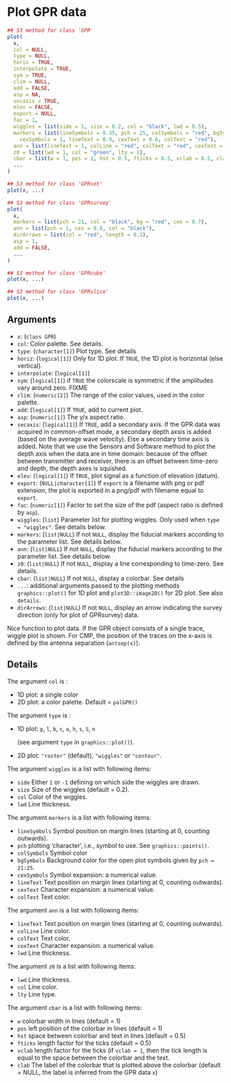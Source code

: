 # Plot GPR data

```r
## S3 method for class 'GPR'
plot(
  x,
  col = NULL,
  type = NULL,
  horiz = TRUE,
  interpolate = TRUE,
  sym = TRUE,
  clim = NULL,
  add = FALSE,
  asp = NA,
  secaxis = TRUE,
  elev = FALSE,
  export = NULL,
  fac = 1,
  wiggles = list(side = 1, size = 0.2, col = "black", lwd = 0.5),
  markers = list(lineSymbols = 0.35, pch = 25, colSymbols = "red", bgSymbols = "yellow",
    cexSymbols = 1, lineText = 0.9, cexText = 0.6, colText = "red"),
  ann = list(lineText = 1, colLine = "red", colText = "red", cexText = 0.75, lwd = 1),
  z0 = list(lwd = 1, col = "green", lty = 1),
  cbar = list(w = 1, pos = 1, hst = 0.5, fticks = 0.5, vclab = 0.5, clab = NULL),
  ...
)

## S3 method for class 'GPRset'
plot(x, ...)

## S3 method for class 'GPRsurvey'
plot(
  x,
  markers = list(pch = 21, col = "black", bg = "red", cex = 0.7),
  ann = list(pch = 1, cex = 0.8, col = "black"),
  dirArrows = list(col = "red", length = 0.1),
  asp = 1,
  add = FALSE,
  ...
)

## S3 method for class 'GPRcube'
plot(x, ...)

## S3 method for class 'GPRslice'
plot(x, ...)
```

## Arguments

- `x`: (`class GPR`)
- `col`: Color palette. See details.
- `type`: (`character[1]`) Plot type. See details
- `horiz`: (`logical[1]`) Only for 1D plot. If `TRUE`, the 1D plot is horizontal (else vertical).
- `interpolate`: (`logical[1]`)
- `sym`: (`logical[1]`) if `TRUE` the colorscale is symmetric if the amplitudes vary around zero. FIXME
- `clim`: (`numeric[2]`) The range of the color values, used in the color palette.
- `add`: (`logical[1]`) If `TRUE`, add to current plot.
- `asp`: (`numeric[1]`) The y/x aspect ratio.
- `secaxis`: (`logical[1]`) If `TRUE`, add a secondary axis. If the GPR data was acquired in common-offset mode, a secondary depth axsis is added (based on the average wave velocity). Else a secondary time axis is added. Note that we use the Sensors and Software method to plot the depth axis when the data are in time domain: because of the offset between transmitter and receiver, there is an offset between time-zero and depth, the depth axes is squished.
- `elev`: (`logical[1]`) If `TRUE`, plot signal as a function of elevation (datum).
- `export`: (`NULL|character[1]`) If `export` is a filename with png or pdf extension, the plot is exported in a png/pdf with filename equal to `export`.
- `fac`: (`numeric[1]`) Factor to set the size of the pdf (aspect ratio is defined by `asp`).
- `wiggles`: (`list`) Parameter list for plotting wiggles. Only used when `type = "wiggles"`. See details below.
- `markers`: (`list|NULL`) If not `NULL`, display the fiducial markers according to the parameter list. See details below.
- `ann`: (`list|NULL`) If not `NULL`, display the fiducial markers according to the parameter list. See details below.
- `z0`: (`list|NULL`) If not `NULL`, display a line corresponding to time-zero. See details.
- `cbar`: (`list|NULL`) If not `NULL`, display a colorbar. See details
- `...`: additional arguments passed to the plotting methods `graphics::plot()` for 1D plot and `plot3D::image2D()` for 2D plot. See also `details`.
- `dirArrows`: (`list|NULL`) If not `NULL`, display an arrow indicating the survey direction (only for plot of GPRsurvey) data.

Nice function to plot data. If the GPR object consists of a single trace, wiggle plot is shown. For CMP, the position of the traces on the x-axis is defined by the antenna separation (`antsep(x)`).

## Details

The argument `col` is :

 * 1D plot: a single color
 * 2D plot: a color palette. Default = `palGPR()`

The argument `type` is :

 * 1D plot: `p`, `l`, `b`, `c`, `o`, `h`, `s`, `S`, `n`
   
   (see argument `type` in `graphics::plot()`).
 * 2D plot: `"raster"` (default), `"wiggles"` or `"contour"`.

The argument `wiggles` is a list with following items:


 * `side` Either `1` or `-1` defining on which side the wiggles are drawn.
 * `size` Size of the wiggles (default = 0.2).
 * `col` Color of the wiggles.
 * `lwd` Line thickness.

The argument `markers` is a list with following items:


 * `lineSymbols` Symbol position on margin lines (starting at 0, counting outwards).
 * `pch` plotting ‘character’, i.e., symbol to use. See `graphics::points()`.
 * `colSymbols` Symbol color
 * `bgSymbols` Background color for the open plot symbols given by `pch = 21:25`.
 * `cexSymbols` Symbol expansion: a numerical value.
 * `lineText` Text position on margin lines (starting at 0, counting outwards).
 * `cexText` Character expansion: a numerical value.
 * `colText` Text color.

The argument `ann` is a list with following items:


 * `lineText` Text position on margin lines (starting at 0, counting outwards).
 * `colLine` Line color.
 * `colText` Text color.
 * `cexText` Character expansion: a numerical value.
 * `lwd` Line thickness.

The argument `z0` is a list with following items:


 * `lwd` Line thickness.
 * `col` Line color.
 * `lty` Line type.

The argument `cbar` is a list with following items:


 * `w` colorbar width in lines (default = 1)
 * `pos` left position of the colorbar in lines (default = 1)
 * `hst` space between colorbar and text in lines (default = 0.5)
 * `fticks` length factor for the ticks (default = 0.5)
 * `vclab` length factor for the ticks (if `vclab = 1`, then the tick length is equal to the space between the colorbar and the text.
 * `clab` The label of the colorbar that is plotted above the colorbar (default = NULL, the label is inferred from the GPR data `x`)
